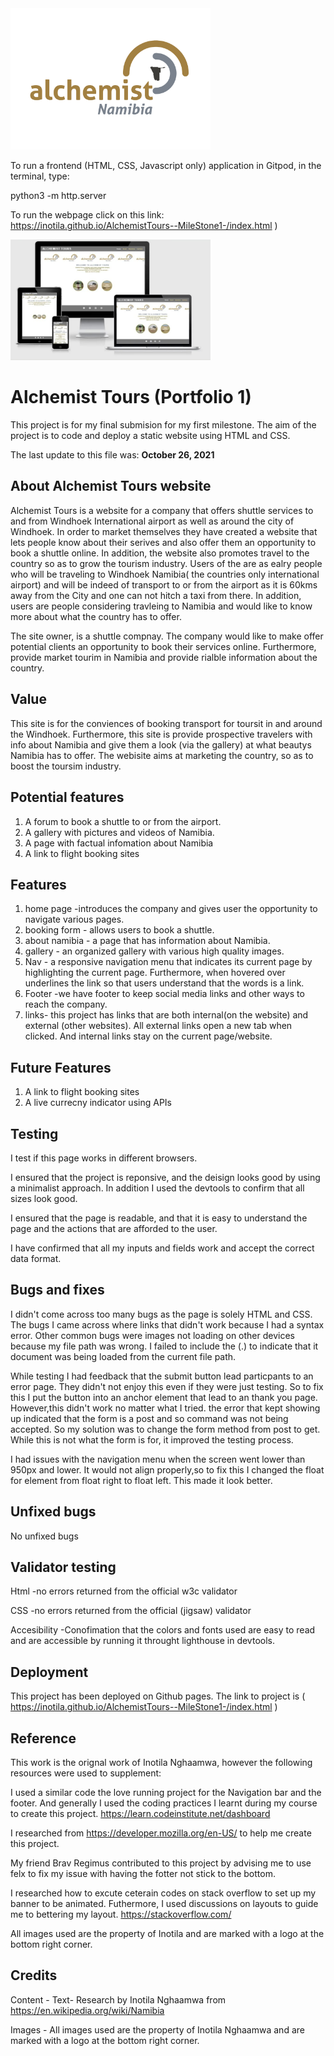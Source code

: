<img src="./assets/images/banner.jpg" width="320px">

To run a frontend (HTML, CSS, Javascript only) application in Gitpod, in the terminal, type:

python3 -m http.server

To run the webpage click on this link: https://inotila.github.io/AlchemistTours--MileStone1-/index.html ) 

<img src="./assets/images/responsive.jpg" width="320px">

# Alchemist Tours (Portfolio 1)

This project is for my final submision for my first milestone. The aim of the project is to code and deploy a static website using HTML and CSS. 

The last update to this file was: **October 26, 2021**

## About Alchemist Tours website

Alchemist Tours is a website for a company that offers shuttle services to and from Windhoek International airport as well as around the city of Windhoek. In order to market themselves they have created a website that lets people know about their serives and also offer them an opportunity to book a shuttle online. In addition, the website also promotes travel to the country so as to grow the tourism industry. Users of the are as ealry people who will be traveling to Windhoek Namibia( the countries only international airport) and will be indeed of transport to or from the airport as it is 60kms away from the City and one can not hitch a taxi from there. In addition, users are people considering travleing to Namibia and would like to know more about what the country has to offer.

The site owner, is a shuttle compnay. The company would like to make offer potential clients an opportunity to book their services online. Furthermore, provide market tourim in Namibia and provide rialble information about the country.

## Value

This site is for the conviences of booking transport for toursit in and around the Windhoek. Furthermore, this site is provide  prospective travelers with info about Namibia and give them a look (via the gallery) at what beautys Namibia has to offer. The webisite aims at marketing the country, so as to boost the toursim industry. 

## Potential features 

1. A forum to book a shuttle to or from the airport.
2. A gallery with pictures and videos of Namibia.
3. A page with factual infomation about Namibia
4. A link to flight booking sites

## Features
1. home page -introduces the company and gives user the opportunity to navigate various pages.
2. booking form - allows users to book a shuttle.
3. about namibia - a page that has information about Namibia.
4. gallery - an organized gallery with various high quality images.
5. Nav - a responsive navigation menu that indicates its current page by highlighting the current page. Furthermore, when hovered over underlines the link so that users understand that the words is a link.
6. Footer -we have footer to keep social media links and other ways to reach the company.
7. links- this project has links that are both internal(on the website) and external (other websites). All external links open a new tab when clicked. And internal links stay on the current page/website.

## Future Features
1. A link to flight booking sites
2. A live currecny indicator using APIs



## Testing
I test if this page works in different browsers.

I ensured that the project is reponsive, and the deisign looks good by using a minimalist approach. In addition I used the devtools to confirm that all sizes look good.

I ensured that the page is readable, and that it is easy to understand the page and the actions that are afforded to the user.

I have confirmed that all my inputs and fields work and accept the correct data format.

## Bugs and fixes
I didn't come across too many bugs as the page is solely HTML and CSS. The bugs I came across where links that didn't work because I had a syntax error. Other common bugs were images not loading on other devices because my file path was wrong. I failed to include the (.) to indicate that it document was being loaded from the current file path.

While testing I had feedback that the submit button lead particpants to an error page. They didn't not enjoy this even if they were just testing. So to fix this I put the button into an anchor element that lead to an thank you page. However,this didn't work no matter what I tried. the error that kept showing up indicated that the form is a post and so command was not being accepted. So my solution was to change the form method from post to get. While this is not what the form is for, it improved the testing process.

I had issues with the navigation menu when the screen went lower than 950px and lower. It would not align properly,so to fix this I changed the float for element from float right to float left. This made it look better.

## Unfixed bugs
No unfixed bugs

## Validator testing
Html -no errors returned from the official w3c validator

CSS -no errors returned from the official (jigsaw) validator

Accesibility -Conofimation that the colors and fonts used are easy to read and are accessible  by running it throught lighthouse in devtools.

## Deployment
This project has been deployed on Github pages. The link to project is ( https://inotila.github.io/AlchemistTours--MileStone1-/index.html ) 

## Reference 
This work is the orignal work of Inotila Nghaamwa, however the following resources were used to supplement:

I used a similar code the love running project for the Navigation bar and the footer. And generally I used the coding practices I learnt during my course to create this project. https://learn.codeinstitute.net/dashboard

I researched from https://developer.mozilla.org/en-US/ to help me create this project. 

My friend Brav Regimus contributed to this project by advising me to use felx to fix my issue with having the fotter not stick to the bottom.

I researched how to excute ceterain codes on stack overflow to set up my banner to be animated. Futhermore, I used discussions on layouts to guide me to bettering my layout. https://stackoverflow.com/

All images used are the property of Inotila and are marked with a logo at the bottom right corner.

## Credits 

Content -
Text- Research by Inotila Nghaamwa from https://en.wikipedia.org/wiki/Namibia

Images - All images used are the property of Inotila Nghaamwa and are marked with a logo at the bottom right corner.
